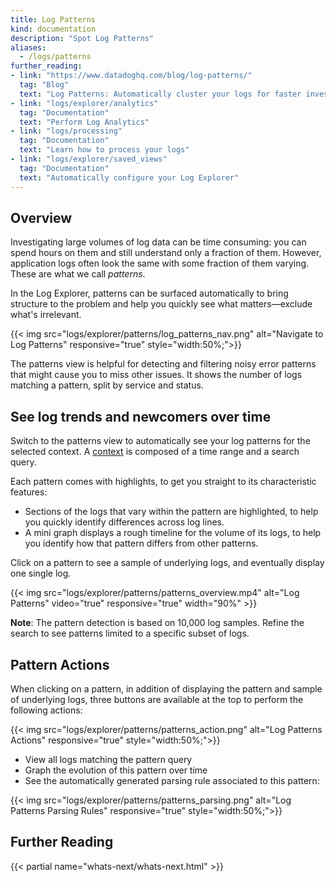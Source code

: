 ```yaml
---
title: Log Patterns
kind: documentation
description: "Spot Log Patterns"
aliases:
  - /logs/patterns
further_reading:
- link: "https://www.datadoghq.com/blog/log-patterns/"
  tag: "Blog"
  text: "Log Patterns: Automatically cluster your logs for faster investigation"
- link: "logs/explorer/analytics"
  tag: "Documentation"
  text: "Perform Log Analytics"
- link: "logs/processing"
  tag: "Documentation"
  text: "Learn how to process your logs"
- link: "logs/explorer/saved_views"
  tag: "Documentation"
  text: "Automatically configure your Log Explorer"
---
```


## Overview

Investigating large volumes of log data can be time consuming: you can spend hours on them and still understand only a fraction of them. However, application logs often look the same with some fraction of them varying. These are what we call *patterns*.

In the Log Explorer, patterns can be surfaced automatically to bring structure to the problem and help you quickly see what matters—exclude what's irrelevant.

{{< img src="logs/explorer/patterns/log_patterns_nav.png" alt="Navigate to Log Patterns" responsive="true" style="width:50%;">}}

The patterns view is helpful for detecting and filtering noisy error patterns that might cause you to miss other issues. It shows the number of logs matching a pattern, split by service and status.

## See log trends and newcomers over time

Switch to the patterns view to automatically see your log patterns for the selected context. A [context][1] is composed of a time range and a search query.

Each pattern comes with highlights, to get you straight to its characteristic features:

* Sections of the logs that vary within the pattern are highlighted, to help you quickly identify differences across log lines.
* A mini graph displays a rough timeline for the volume of its logs, to help you identify how that pattern differs from other patterns.

Click on a pattern to see a sample of underlying logs, and eventually display one single log.

{{< img src="logs/explorer/patterns/patterns_overview.mp4" alt="Log Patterns" video="true" responsive="true" width="90%" >}}

**Note**: The pattern detection is based on 10,000 log samples. Refine the search to see patterns limited to a specific subset of logs.

## Pattern Actions

When clicking on a pattern, in addition of displaying the pattern and sample of underlying logs, three buttons are available at the top to perform the following actions:

{{< img src="logs/explorer/patterns/patterns_action.png" alt="Log Patterns Actions" responsive="true" style="width:50%;">}}

- View all logs matching the pattern query
- Graph the evolution of this pattern over time
- See the automatically generated parsing rule associated to this pattern:

{{< img src="logs/explorer/patterns/patterns_parsing.png" alt="Log Patterns Parsing Rules" responsive="true" style="width:50%;">}}

## Further Reading

{{< partial name="whats-next/whats-next.html" >}}

[1]: /logs/explorer/#context
